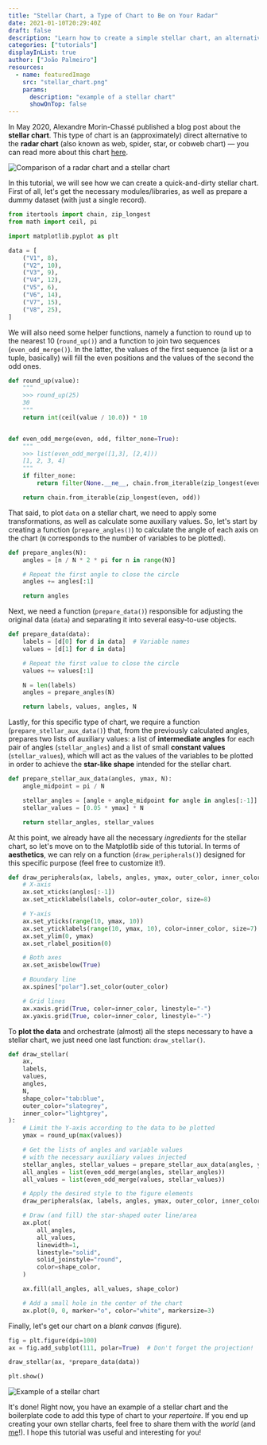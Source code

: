 ```yaml
---
title: "Stellar Chart, a Type of Chart to Be on Your Radar"
date: 2021-01-10T20:29:40Z
draft: false
description: "Learn how to create a simple stellar chart, an alternative to the radar chart."
categories: ["tutorials"]
displayInList: true
author: ["João Palmeiro"]
resources:
  - name: featuredImage
    src: "stellar_chart.png"
    params:
      description: "example of a stellar chart"
      showOnTop: false
---
```


In May 2020, Alexandre Morin-Chassé published a blog post about the **stellar chart**. This type of chart is an (approximately) direct alternative to the **radar chart** (also known as web, spider, star, or cobweb chart) — you can read more about this chart [here](https://medium.com/nightingale/the-stellar-chart-an-elegant-alternative-to-radar-charts-ae6a6931a28e).

![Comparison of a radar chart and a stellar chart](radar_stellar_chart.png)

In this tutorial, we will see how we can create a quick-and-dirty stellar chart. First of all, let's get the necessary modules/libraries, as well as prepare a dummy dataset (with just a single record).

```python
from itertools import chain, zip_longest
from math import ceil, pi

import matplotlib.pyplot as plt

data = [
    ("V1", 8),
    ("V2", 10),
    ("V3", 9),
    ("V4", 12),
    ("V5", 6),
    ("V6", 14),
    ("V7", 15),
    ("V8", 25),
]
```

We will also need some helper functions, namely a function to round up to the nearest 10 (`round_up()`) and a function to join two sequences (`even_odd_merge()`). In the latter, the values of the first sequence (a list or a tuple, basically) will fill the even positions and the values of the second the odd ones.

```python
def round_up(value):
    """
    >>> round_up(25)
    30
    """
    return int(ceil(value / 10.0)) * 10


def even_odd_merge(even, odd, filter_none=True):
    """
    >>> list(even_odd_merge([1,3], [2,4]))
    [1, 2, 3, 4]
    """
    if filter_none:
        return filter(None.__ne__, chain.from_iterable(zip_longest(even, odd)))

    return chain.from_iterable(zip_longest(even, odd))
```

That said, to plot `data` on a stellar chart, we need to apply some transformations, as well as calculate some auxiliary values. So, let's start by creating a function (`prepare_angles()`) to calculate the angle of each axis on the chart (`N` corresponds to the number of variables to be plotted).

```python
def prepare_angles(N):
    angles = [n / N * 2 * pi for n in range(N)]

    # Repeat the first angle to close the circle
    angles += angles[:1]

    return angles
```

Next, we need a function (`prepare_data()`) responsible for adjusting the original data (`data`) and separating it into several easy-to-use objects.

```python
def prepare_data(data):
    labels = [d[0] for d in data]  # Variable names
    values = [d[1] for d in data]

    # Repeat the first value to close the circle
    values += values[:1]

    N = len(labels)
    angles = prepare_angles(N)

    return labels, values, angles, N
```

Lastly, for this specific type of chart, we require a function (`prepare_stellar_aux_data()`) that, from the previously calculated angles, prepares two lists of auxiliary values: a list of **intermediate angles** for each pair of angles (`stellar_angles`) and a list of small **constant values** (`stellar_values`), which will act as the values of the variables to be plotted in order to achieve the **star-like shape** intended for the stellar chart.

```python
def prepare_stellar_aux_data(angles, ymax, N):
    angle_midpoint = pi / N

    stellar_angles = [angle + angle_midpoint for angle in angles[:-1]]
    stellar_values = [0.05 * ymax] * N

    return stellar_angles, stellar_values
```

At this point, we already have all the necessary _ingredients_ for the stellar chart, so let's move on to the Matplotlib side of this tutorial. In terms of **aesthetics**, we can rely on a function (`draw_peripherals()`) designed for this specific purpose (feel free to customize it!).

```python
def draw_peripherals(ax, labels, angles, ymax, outer_color, inner_color):
    # X-axis
    ax.set_xticks(angles[:-1])
    ax.set_xticklabels(labels, color=outer_color, size=8)

    # Y-axis
    ax.set_yticks(range(10, ymax, 10))
    ax.set_yticklabels(range(10, ymax, 10), color=inner_color, size=7)
    ax.set_ylim(0, ymax)
    ax.set_rlabel_position(0)

    # Both axes
    ax.set_axisbelow(True)

    # Boundary line
    ax.spines["polar"].set_color(outer_color)

    # Grid lines
    ax.xaxis.grid(True, color=inner_color, linestyle="-")
    ax.yaxis.grid(True, color=inner_color, linestyle="-")
```

To **plot the data** and orchestrate (almost) all the steps necessary to have a stellar chart, we just need one last function: `draw_stellar()`.

```python
def draw_stellar(
    ax,
    labels,
    values,
    angles,
    N,
    shape_color="tab:blue",
    outer_color="slategrey",
    inner_color="lightgrey",
):
    # Limit the Y-axis according to the data to be plotted
    ymax = round_up(max(values))

    # Get the lists of angles and variable values
    # with the necessary auxiliary values injected
    stellar_angles, stellar_values = prepare_stellar_aux_data(angles, ymax, N)
    all_angles = list(even_odd_merge(angles, stellar_angles))
    all_values = list(even_odd_merge(values, stellar_values))

    # Apply the desired style to the figure elements
    draw_peripherals(ax, labels, angles, ymax, outer_color, inner_color)

    # Draw (and fill) the star-shaped outer line/area
    ax.plot(
        all_angles,
        all_values,
        linewidth=1,
        linestyle="solid",
        solid_joinstyle="round",
        color=shape_color,
    )

    ax.fill(all_angles, all_values, shape_color)

    # Add a small hole in the center of the chart
    ax.plot(0, 0, marker="o", color="white", markersize=3)
```

Finally, let's get our chart on a _blank canvas_ (figure).

```python
fig = plt.figure(dpi=100)
ax = fig.add_subplot(111, polar=True)  # Don't forget the projection!

draw_stellar(ax, *prepare_data(data))

plt.show()
```

![Example of a stellar chart](stellar_chart.png)

It's done! Right now, you have an example of a stellar chart and the boilerplate code to add this type of chart to your _repertoire_. If you end up creating your own stellar charts, feel free to share them with the _world_ (and [me](https://twitter.com/joaompalmeiro)!). I hope this tutorial was useful and interesting for you!
